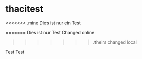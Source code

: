 # thacitest
<<<<<<< .mine
Dies ist nur ein Test

=======
Dies ist nur Test
Changed online
>>>>>>> .theirs
changed local

Test Test